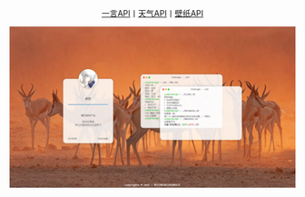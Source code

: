 <div>
    <p align="center"><a href="https://v1.hitokoto.cn">一言API</a>丨<a href="https://tianqiapi.com/api.php?style=tuskin=pitaya">天气API</a>丨<a href="https://api.blogbig.cn/bing/api.php">壁纸API</a></p>
    <p><a href="https://www.yukonga.top"><img alt="Demo.png" src="Demo.png"></a></p>
</div>